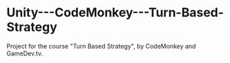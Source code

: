 # Unity---CodeMonkey---Turn-Based-Strategy
 Project for the course "Turn Based Strategy", by CodeMonkey and GameDev.tv.
